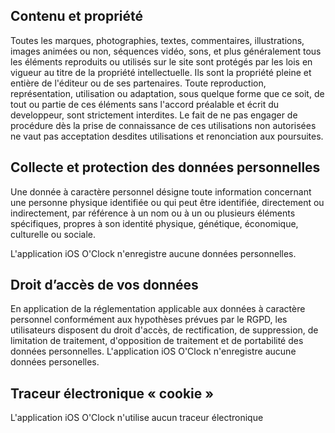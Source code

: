 ## Contenu et propriété

Toutes les marques, photographies, textes, commentaires, illustrations, images animées ou non, séquences vidéo, sons, et plus généralement tous les éléments reproduits ou utilisés sur le site sont protégés par les lois en vigueur au titre de la propriété intellectuelle.
Ils sont la propriété pleine et entière de l'éditeur ou de ses partenaires. Toute reproduction, représentation, utilisation ou adaptation, sous quelque forme que ce soit, de tout ou partie de ces éléments sans l'accord préalable et écrit du developpeur, sont strictement interdites. Le fait de ne pas engager de procédure dès la prise de connaissance de ces utilisations non autorisées ne vaut pas acceptation desdites utilisations et renonciation aux poursuites.

## Collecte et protection des données personnelles

Une donnée à caractère personnel désigne toute information concernant une personne physique identifiée ou qui peut être identifiée, directement ou indirectement, par référence à un nom ou à un ou plusieurs éléments spécifiques, propres à son identité physique, génétique, économique, culturelle ou sociale.

L'application iOS O'Clock n'enregistre aucune données personnelles.

## Droit d’accès de vos données

En application de la réglementation applicable aux données à caractère personnel conformément aux hypothèses prévues par le RGPD, les utilisateurs disposent du droit d'accès, de rectification, de suppression, de limitation de traitement, d'opposition de traitement et de portabilité des données personnelles.
L'application iOS O'Clock n'enregistre aucune données personelles.

## Traceur électronique « cookie »

L'application iOS O'Clock  n'utilise aucun traceur électronique
